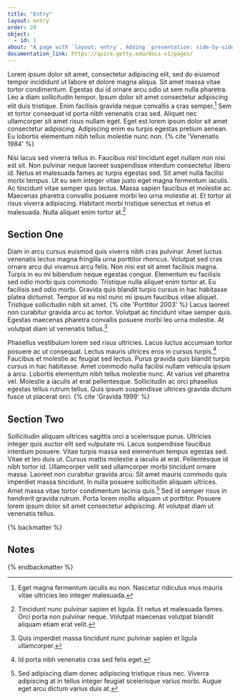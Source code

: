 ```yaml
---
title: "Entry"
layout: entry
order: 24
object:
  - id: 1
about: "A page with `layout: entry`. Adding `presentation: side-by-side` would put the image area fixed to the right side and the text scrolling next to it on the right."
documentation_link: https://quire.getty.edu/docs-v1/pages/
---
```


Lorem ipsum dolor sit amet, consectetur adipiscing elit, sed do eiusmod tempor incididunt ut labore et dolore magna aliqua. Sit amet massa vitae tortor condimentum. Egestas dui id ornare arcu odio ut sem nulla pharetra. Leo a diam sollicitudin tempor. Ipsum dolor sit amet consectetur adipiscing elit duis tristique. Enim facilisis gravida neque convallis a cras semper.[^1] Sem et tortor consequat id porta nibh venenatis cras sed. Aliquet nec ullamcorper sit amet risus nullam eget. Eget est lorem ipsum dolor sit amet consectetur adipiscing. Adipiscing enim eu turpis egestas pretium aenean. Eu lobortis elementum nibh tellus molestie nunc non. {% cite 'Venenatis 1984' %}

Nisi lacus sed viverra tellus in. Faucibus nisl tincidunt eget nullam non nisi est sit. Non pulvinar neque laoreet suspendisse interdum consectetur libero id. Netus et malesuada fames ac turpis egestas sed. Sit amet nulla facilisi morbi tempus. Ut eu sem integer vitae justo eget magna fermentum iaculis. Ac tincidunt vitae semper quis lectus. Massa sapien faucibus et molestie ac. Maecenas pharetra convallis posuere morbi leo urna molestie at. Et tortor at risus viverra adipiscing. Habitant morbi tristique senectus et netus et malesuada. Nulla aliquet enim tortor at.[^2]

## Section One

Diam in arcu cursus euismod quis viverra nibh cras pulvinar. Amet luctus venenatis lectus magna fringilla urna porttitor rhoncus. Volutpat sed cras ornare arcu dui vivamus arcu felis. Non nisi est sit amet facilisis magna. Turpis in eu mi bibendum neque egestas congue. Elementum eu facilisis sed odio morbi quis commodo. Tristique nulla aliquet enim tortor at. Eu facilisis sed odio morbi. Gravida quis blandit turpis cursus in hac habitasse platea dictumst. Tempor id eu nisl nunc mi ipsum faucibus vitae aliquet. Tristique sollicitudin nibh sit amet. {% cite 'Porttitor 2003' %} Lacus laoreet non curabitur gravida arcu ac tortor. Volutpat ac tincidunt vitae semper quis. Egestas maecenas pharetra convallis posuere morbi leo urna molestie. At volutpat diam ut venenatis tellus.[^3]

Phasellus vestibulum lorem sed risus ultricies. Lacus luctus accumsan tortor posuere ac ut consequat. Lectus mauris ultrices eros in cursus turpis.[^4] Faucibus et molestie ac feugiat sed lectus. Purus gravida quis blandit turpis cursus in hac habitasse. Amet commodo nulla facilisi nullam vehicula ipsum a arcu. Lobortis elementum nibh tellus molestie nunc. At varius vel pharetra vel. Molestie a iaculis at erat pellentesque. Sollicitudin ac orci phasellus egestas tellus rutrum tellus. Quis ipsum suspendisse ultrices gravida dictum fusce ut placerat orci. {% cite 'Gravida 1999' %}

## Section Two

Sollicitudin aliquam ultrices sagittis orci a scelerisque purus. Ultricies integer quis auctor elit sed vulputate mi. Lacus suspendisse faucibus interdum posuere. Vitae turpis massa sed elementum tempus egestas sed. Vitae et leo duis ut. Cursus mattis molestie a iaculis at erat. Pellentesque id nibh tortor id. Ullamcorper velit sed ullamcorper morbi tincidunt ornare massa. Laoreet non curabitur gravida arcu. Sit amet mauris commodo quis imperdiet massa tincidunt. In nulla posuere sollicitudin aliquam ultrices. Amet massa vitae tortor condimentum lacinia quis.[^5] Sed id semper risus in hendrerit gravida rutrum. Porta lorem mollis aliquam ut porttitor. Posuere lorem ipsum dolor sit amet consectetur adipiscing. At volutpat diam ut venenatis tellus.

{% backmatter %}

## Notes

{% endbackmatter %}

[^1]: Eget magna fermentum iaculis eu non. Nascetur ridiculus mus mauris vitae ultricies leo integer malesuada.

[^2]: Tincidunt nunc pulvinar sapien et ligula. Et netus et malesuada fames. Orci porta non pulvinar neque. Volutpat maecenas volutpat blandit aliquam etiam erat velit.

[^3]: Quis imperdiet massa tincidunt nunc pulvinar sapien et ligula ullamcorper.

[^4]: Id porta nibh venenatis cras sed felis eget. 

[^5]: Sed adipiscing diam donec adipiscing tristique risus nec. Viverra adipiscing at in tellus integer feugiat scelerisque varius morbi. Augue eget arcu dictum varius duis at.

